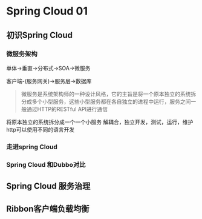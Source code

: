 # Spring Cloud 01

## 初识Spring Cloud

### 微服务架构
单体->垂直->分布式->SOA->微服务

客户端-(服务网关)->服务层->数据库

> 微服务是系统架构师的一种设计风格，它的主旨是将一个原本独立的系统拆分成多个小型服务，这些小型服务都在各自独立的进程中运行，服务之间一般通过HTTP的RESTful API进行通信

将原本独立的系统拆分成一个一个小服务
解耦合，独立开发，测试，运行，维护
http可以使用不同的语言开发


### 走进spring Cloud

### Spring Cloud 和Dubbo对比

## Spring Cloud 服务治理

## Ribbon客户端负载均衡